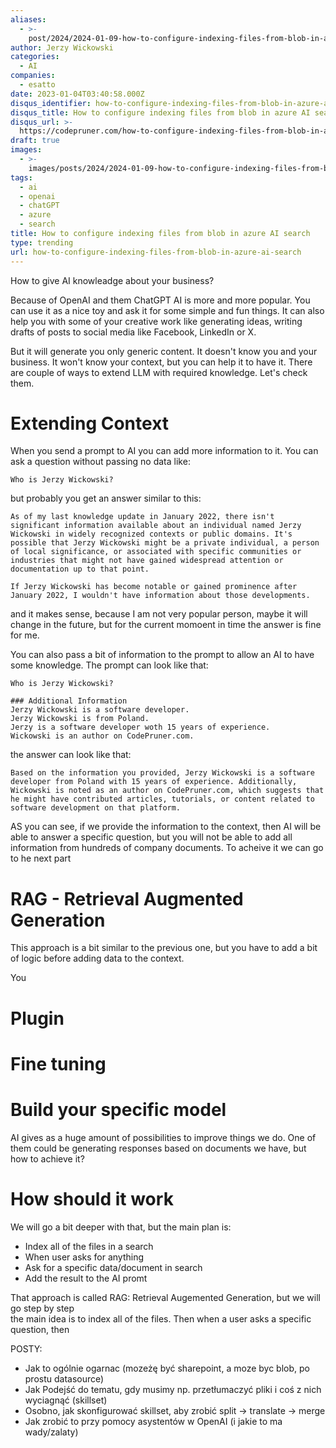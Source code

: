 ```yaml
---
aliases:
  - >-
    post/2024/2024-01-09-how-to-configure-indexing-files-from-blob-in-azure-ai-search
author: Jerzy Wickowski
categories:
  - AI
companies:
  - esatto
date: 2023-01-04T03:40:58.000Z
disqus_identifier: how-to-configure-indexing-files-from-blob-in-azure-ai-search
disqus_title: How to configure indexing files from blob in azure AI search
disqus_url: >-
  https://codepruner.com/how-to-configure-indexing-files-from-blob-in-azure-ai-search
draft: true
images:
  - >-
    images/posts/2024/2024-01-09-how-to-configure-indexing-files-from-blob-in-azure-ai-search.jpg
tags:
  - ai
  - openai
  - chatGPT
  - azure
  - search
title: How to configure indexing files from blob in azure AI search
type: trending
url: how-to-configure-indexing-files-from-blob-in-azure-ai-search
---
```


How to give AI knowleadge about your business?

Because of OpenAI and them ChatGPT AI is more and more popular. You can use it as a nice toy and ask it for some simple and fun things. It can also help you with some of your creative work like generating ideas, writing drafts of posts to social media like Facebook, LinkedIn or X. 

But it will generate you only generic content. It doesn't know you and your business. It won't know your context, but you can help it to have it. There are couple of ways to extend LLM with required knowledge. Let's check them.


# Extending Context
When you send a prompt to AI you can add more information to it. You can ask a question without passing no data like:
```
Who is Jerzy Wickowski?
```
but probably you get an answer similar to this:
```
As of my last knowledge update in January 2022, there isn't significant information available about an individual named Jerzy Wickowski in widely recognized contexts or public domains. It's possible that Jerzy Wickowski might be a private individual, a person of local significance, or associated with specific communities or industries that might not have gained widespread attention or documentation up to that point.

If Jerzy Wickowski has become notable or gained prominence after January 2022, I wouldn't have information about those developments.
```
and it makes sense, because I am not very popular person, maybe it will change in the future, but for the current momoent in time the answer is fine for me.

You can also pass a bit of information to the prompt to allow an AI to have some knowledge. The prompt can look like that:
```
Who is Jerzy Wickowski?

### Additional Information
Jerzy Wickowski is a software developer.
Jerzy Wickowski is from Poland.
Jerzy is a software developer woth 15 years of experience.
Wickowski is an author on CodePruner.com.
```
the answer can look like that:

```
Based on the information you provided, Jerzy Wickowski is a software developer from Poland with 15 years of experience. Additionally, Wickowski is noted as an author on CodePruner.com, which suggests that he might have contributed articles, tutorials, or content related to software development on that platform.
```

AS you can see, if we provide the information to the context, then AI will be able to answer a specific question, but you will not be able to add all information from hundreds of company documents. To acheive it we can go to he next part 

# RAG - Retrieval Augmented Generation
This approach is a bit similar to the previous one, but you have to add a bit of logic before adding data to the context.

You 


# Plugin

# Fine tuning

# Build your specific model


AI gives as a huge amount of possibilities to improve things we do. One of them could be generating responses based on documents we have, but how to achieve it?


# How should it work
We will go a bit deeper with that, but the main plan is:
- Index all of the files in a search
- When user asks for anything
- Ask for a specific data/document in search
- Add the result to the AI promt

That approach is called RAG: Retrieval Augemented Generation, but we will go step by step  
the main idea is to index all of the files. Then when a user asks a specific question, then 





POSTY:
- Jak to ogólnie ogarnac (mozeżę być sharepoint, a moze byc blob, po prostu datasource)
- Jak Podejść do tematu, gdy musimy np. przetłumaczyć pliki i coś z nich wyciagnąć (skillset)
- Osobno, jak skonfigurować skillset, aby zrobić split -> translate -> merge 
- Jak zrobić to przy pomocy asystentów w OpenAI (i jakie to ma wady/zalaty)